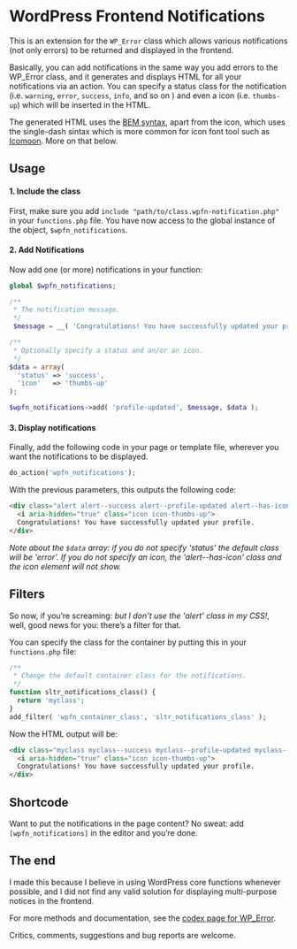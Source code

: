 # WordPress Frontend Notifications

This is an extension for the `WP_Error` class which allows various notifications (not only errors) to be returned and displayed in the frontend.

Basically, you can add notifications in the same way you add errors to the WP_Error class, and it generates and displays HTML for all your notifications via an action. You can specify a status class for the notification (i.e. `warning`, `error`, `success`, `info`, and so on ) and even a icon (i.e. `thumbs-up`) which will be inserted in the HTML.

The generated HTML uses the [BEM syntax](https://bem.info/), apart from the icon, which uses the single-dash sintax which is more common for icon font tool such as [Icomoon](https://icomoon.io/app/). More on that below.

## Usage

#### 1. Include the class

First, make sure you add `include "path/to/class.wpfn-notification.php"` in your `functions.php` file. You have now access to the global instance of the object, `$wpfn_notifications`.

#### 2. Add Notifications

Now add one (or more) notifications in your function:

```php
global $wpfn_notifications;

/**
 * The notification message.
 */
 $message = __( 'Congratulations! You have successfully updated your profile.', 'your-textdomain' );

/**
 * Optionally specify a status and an/or an icon.
 */
$data = array(
  'status' => 'success',
  'icon'   => 'thumbs-up'
);

$wpfn_notifications->add( 'profile-updated', $message, $data );
```

#### 3. Display notifications

Finally, add the following code in your page or template file, wherever you want the notifications to be displayed.

```php
do_action('wpfn_notifications');
```

With the previous parameters, this outputs the following code:
```html
<div class="alert alert--success alert--profile-updated alert--has-icon">
  <i aria-hidden="true" class="icon icon-thumbs-up">
  Congratulations! You have successfully updated your profile.
</div>
```

*Note about the `$data` array: if you do not specify 'status' the default class will be 'error'. If you do not specify an icon, the 'alert--has-icon' class and the icon element will not show.*

## Filters

So now, if you’re screaming: *but I don’t use the 'alert' class in my CSS!*, well, good news for you: there’s a filter for that.

You can specify the class for the container by putting this in your `functions.php` file:


```php
/**
 * Change the default container class for the notifications.
 */
function sltr_notifications_class() {
  return 'myclass';
}
add_filter( 'wpfn_container_class', 'sltr_notifications_class' );
```

Now the HTML output will be:

```html
<div class="myclass myclass--success myclass--profile-updated myclass--has-icon">
  <i aria-hidden="true" class="icon icon-thumbs-up">
  Congratulations! You have successfully updated your profile.
</div>
```

## Shortcode

Want to put the notifications in the page content? No sweat: add `[wpfn_notifications]` in the editor and you’re done.

## The end

I made this because I believe in using WordPress core functions whenever possible, and I did not find any valid solution for displaying multi-purpose notices in the frontend.

For more methods and documentation, see the [codex page for WP_Error](http://codex.wordpress.org/Class_Reference/WP_Error).

Critics, comments, suggestions and bug reports are welcome.